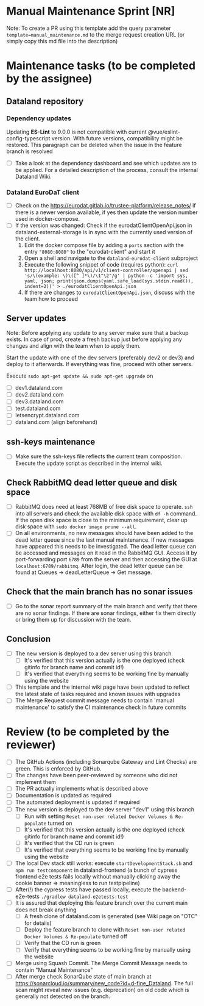 # Manual Maintenance Sprint [NR]

Note: To create a PR using this template add the query parameter `template=manual_maintenance.md` to the merge request
creation URL (or simply copy this md file into the description)

# Maintenance tasks (to be completed by the assignee)

## Dataland repository

### Dependency updates

Updating **ES-Lint** to 9.0.0 is not compatible with current @vue/eslint-config-typescript version. With future versions, compatibility might be restored. This paragraph can be deleted when the issue in the feature branch is resolved

- [ ] Take a look at the dependency dashboard and see which updates are to be applied. For a detailed description of the process,
consult the internal Dataland Wiki.

### Dataland EuroDaT client

- [ ] Check on the https://eurodat.gitlab.io/trustee-platform/release_notes/ if there is a newer version available, if yes
  then update the version number used in docker-compose.
- [ ] If the version was changed: Check if the eurodatClientOpenApi.json in dataland-external-storage is in sync with 
  the currently used version of the client. 
  1. Edit the docker compose file by adding a `ports` section with the entry `"8080:8080"` to the "eurodat-client" and start it
  2. Open a shell and navigate to the `dataland-eurodat-client` subproject 
  3. Execute the following snippet of code (requires python): `curl http://localhost:8080/api/v1/client-controller/openapi | sed 's/\(example: \)\([^ ]*\)/\1"\2"/g' | python -c 'import sys, yaml, json; print(json.dumps(yaml.safe_load(sys.stdin.read()), indent=2))' > ./eurodatClientOpenApi.json`
  4. If there are changes to `eurodatClientOpenApi.json`, discuss with the team how to proceed

## Server updates

Note: Before applying any update to any server make sure that a backup exists. In case of prod, create a fresh backup just
before applying any changes and align with the team when to apply them.

Start the update with one of the dev servers (preferably dev2 or dev3) and deploy to it afterwards. If everything was
fine, proceed with other servers.

Execute `sudo apt-get update && sudo apt-get upgrade` on

- [ ] dev1.dataland.com
- [ ] dev2.dataland.com
- [ ] dev3.dataland.com
- [ ] test.dataland.com
- [ ] letsencrypt.dataland.com
- [ ] dataland.com (align beforehand)

## ssh-keys maintenance

- [ ] Make sure the ssh-keys file reflects the current team composition. Execute the update script as described in the 
  internal wiki.

## Check RabbitMQ dead letter queue and disk space

- [ ] RabbitMQ does need at least 768MB of free disk space to operate. `ssh` into all servers and check the available
  disk space with `df -h` command. If the open disk space is close to the minimum requirement, clear up disk space
  with `sudo docker image prune --all`.
- [ ] On all environments, no new messages should have been added to the dead letter queue since the last manual
  maintenance. If new messages have appeared this needs to be investigated. The dead letter queue can be accessed
  and messages on it read in the RabbitMQ GUI. Access it by port-forwarding port `6789` from the server and then
  accessing the GUI at `localhost:6789/rabbitmq`. After login, the dead letter queue can be found at Queues &rarr;
  deadLetterQueue &rarr; Get message.

## Check that the main branch has no sonar issues
- [ ] Go to the sonar report summary of the main branch and verify that there are no sonar findings. If there are sonar 
  findings, either fix them directly or bring them up for discussion with the team.

## Conclusion

- [ ] The new version is deployed to a dev server using this branch
    - [ ] It's verified that this version actually is the one deployed (check gitinfo for branch name and commit id!)
    - [ ] It's verified that everything seems to be working fine by manually using the website
- [ ] This template and the internal wiki page have been updated to reflect the latest state of tasks required and known issues with upgrades
- [ ] The Merge Request commit message needs to contain 'manual maintenance' to satisfy the CI maintenance check in
  future commits

# Review (to be completed by the reviewer)

- [ ] The GitHub Actions (including Sonarqube Gateway and Lint Checks) are green. This is enforced by GitHub.
- [ ] The changes have been peer-reviewed by someone who did not implement them
- [ ] The PR actually implements what is described above
- [ ] Documentation is updated as required
- [ ] The automated deployment is updated if required
- [ ] The new version is deployed to the dev server "dev1" using this branch
  - [ ] Run with setting `Reset non-user related Docker Volumes & Re-populate` turned on
  - [ ] It's verified that this version actually is the one deployed (check gitinfo for branch name and commit id!)
  - [ ] It's verified that the CD run is green
  - [ ] It's verified that everything seems to be working fine by manually using the website
- [ ] The local Dev stack still works: execute `startDevelopmentStack.sh` and `npm run testcomponent` in dataland-frontend (a bunch of cypress frontend e2e tests fails locally without manually clicking away the cookie banner => meaningless to run testpipeline)
- [ ] After(!) the cypress tests have passed locally, execute the backend-e2e-tests `./gradlew dataland-e2etests:test`
- [ ] It is assured that deploying this feature branch over the current main does not break anything
  - [ ] A fresh clone of dataland.com is generated (see Wiki page on "OTC" for details)
  - [ ] Deploy the feature branch to clone with `Reset non-user related Docker Volumes & Re-populate` turned off
  - [ ] Verify that the CD run is green
  - [ ] Verify that everything seems to be working fine by manually using the website
- [ ] Merge using Squash Commit. The Merge Commit Message needs to contain "Manual Maintenance"
- [ ] After merge check SonarQube state of main branch at https://sonarcloud.io/summary/new_code?id=d-fine_Dataland. 
  The full scan might reveal new issues (e.g. deprecation) on old code which is generally not detected on the branch.
